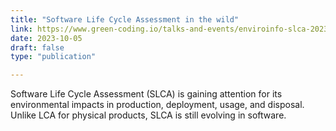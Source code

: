 ```yaml
---
title: "Software Life Cycle Assessment in the wild"
link: https://www.green-coding.io/talks-and-events/enviroinfo-slca-2023/
date: 2023-10-05
draft: false
type: "publication"

---
```

Software Life Cycle Assessment (SLCA) is gaining attention for its environmental impacts in production, deployment, usage, and disposal. Unlike LCA for physical products, SLCA is still evolving in software.